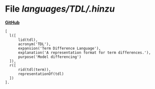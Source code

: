 # File _languages/TDL/.hinzu_
**[GitHub](https://github.com/softlang/yas/blob/master/languages/TDL/.hinzu)**
```
[
  l([
      lid(tdl),
      acronym('TDL'),
      expansion('Term Difference Language'),
      explanation('A representation format for term differences.'),
      purpose('Model differencing')
  ]),
  r([
      rid(tdl(term)),
      representationOf(tdl)
  ])
].
```
